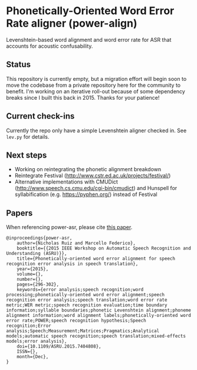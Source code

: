 # Phonetically-Oriented Word Error Rate aligner (power-align)

Levenshtein-based word alignment and word error rate for ASR that accounts for acoustic confusability.

## Status
This repository is currently empty, but a migration effort will begin soon to move the codebase from a private repository here for the community to benefit. I'm working on an iterative roll-out because of some dependency breaks since I built this back in 2015. Thanks for your patience!

## Current check-ins
Currently the repo only have a simple Levenshtein aligner checked in. See `lev.py` for details.

## Next steps
* Working on reintegrating the phonetic alignment breakdown
* Reintegrate Festival (http://www.cstr.ed.ac.uk/projects/festival/)
* Alternative implementations with CMUDict (http://www.speech.cs.cmu.edu/cgi-bin/cmudict) and Hunspell for syllabification (e.g. https://pyphen.org/) instead of Festival

## Papers

When referencing power-asr, please cite [this paper](https://ieeexplore.ieee.org/document/7404808).

```
@inproceedings{power-asr, 
    author={Nicholas Ruiz and Marcello Federico}, 
    booktitle={{2015 IEEE Workshop on Automatic Speech Recognition and Understanding (ASRU)}}, 
    title={Phonetically-oriented word error alignment for speech recognition error analysis in speech translation}, 
    year={2015}, 
    volume={}, 
    number={}, 
    pages={296-302}, 
    keywords={error analysis;speech recognition;word processing;phonetically-oriented word error alignment;speech recognition error analysis;speech translation;word error rate metric;WER metric;speech recognition evaluation;time boundary information;syllable boundaries;phonetic Levenshtein alignment;phoneme alignment information;word alignment labels;phonetically-oriented word error rate;POWER;speech recognition hypothesis;Speech recognition;Error analysis;Speech;Measurement;Matrices;Pragmatics;Analytical models;automatic speech recognition;speech translation;mixed-effects models;error analysis}, 
    doi={10.1109/ASRU.2015.7404808}, 
    ISSN={}, 
    month={Dec},
}
```

